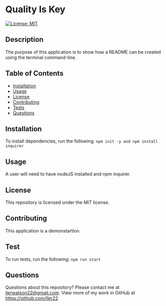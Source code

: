 # Quality Is Key

[![License: MIT](https://img.shields.io/badge/License-MIT-yellow.svg)](https://opensource.org/licenses/MIT)

## Description

The purpose of this application is to show how a README can be created using the terminal command-line.

## Table of Contents

- [Installation](#installation)
- [Usage](#usage)
- [License](#license)
- [Contributing](#contributing)
- [Tests](#test)
- [Questions](#questions)

## Installation

To install dependencies, run the following:
`npm init -y and npm install inquirer`

## Usage

A user will need to have nodeJS installed and npm inquirer.

## License

This repository is licensed under the MIT license.

## Contributing

This application is a demonstartion.

## Test

To run tests, run the following:
`npm run start`

## Questions

Questions about this repository? Please contact me at [ilerwatson22@gmail.com](mailto:ilerwatson22@gmail.com). View more of my work in GitHub at https://github.com/Iler22
